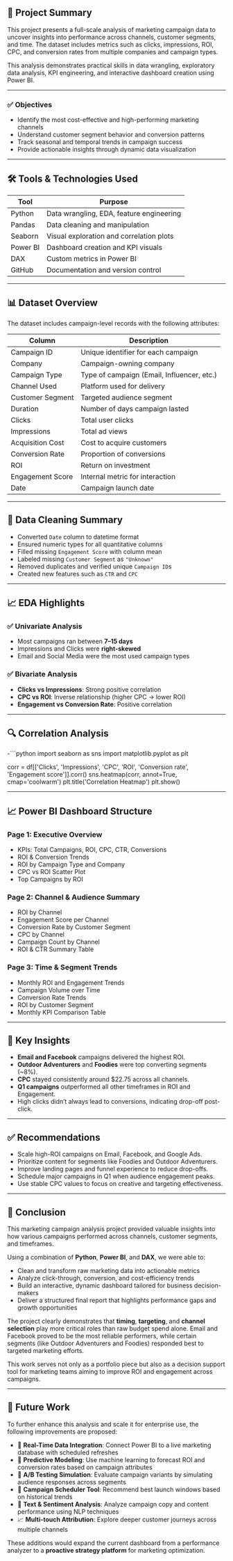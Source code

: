## 📄 Project Summary

This project presents a full-scale analysis of marketing campaign data to uncover insights into performance across channels, customer segments, and time. The dataset includes metrics such as clicks, impressions, ROI, CPC, and conversion rates from multiple companies and campaign types.

This analysis demonstrates practical skills in data wrangling, exploratory data analysis, KPI engineering, and interactive dashboard creation using Power BI.

---

### ✅ Objectives

- Identify the most cost-effective and high-performing marketing channels
- Understand customer segment behavior and conversion patterns
- Track seasonal and temporal trends in campaign success
- Provide actionable insights through dynamic data visualization

---

## 🛠 Tools & Technologies Used

| Tool       | Purpose                                         |
|------------|-------------------------------------------------|
| Python     | Data wrangling, EDA, feature engineering        |
| Pandas     | Data cleaning and manipulation                  |
| Seaborn    | Visual exploration and correlation plots        |
| Power BI   | Dashboard creation and KPI visuals              |
| DAX        | Custom metrics in Power BI                      |
| GitHub     | Documentation and version control               |


---

## 📊 Dataset Overview

The dataset includes campaign-level records with the following attributes:

| Column              | Description                                  |
|---------------------|----------------------------------------------|
| Campaign ID         | Unique identifier for each campaign          |
| Company             | Campaign-owning company                      |
| Campaign Type       | Type of campaign (Email, Influencer, etc.)   |
| Channel Used        | Platform used for delivery                   |
| Customer Segment    | Targeted audience segment                    |
| Duration            | Number of days campaign lasted               |
| Clicks              | Total user clicks                            |
| Impressions         | Total ad views                               |
| Acquisition Cost    | Cost to acquire customers                    |
| Conversion Rate     | Proportion of conversions                    |
| ROI                 | Return on investment                         |
| Engagement Score    | Internal metric for interaction              |
| Date                | Campaign launch date                         |

---

## 🔧 Data Cleaning Summary

- Converted `Date` column to datetime format  
- Ensured numeric types for all quantitative columns  
- Filled missing `Engagement Score` with column mean  
- Labeled missing `Customer Segment` as `"Unknown"`  
- Removed duplicates and verified unique `Campaign ID`s  
- Created new features such as `CTR` and `CPC`

---

## 📈 EDA Highlights

### ✅ Univariate Analysis
- Most campaigns ran between **7–15 days**
- Impressions and Clicks were **right-skewed**
- Email and Social Media were the most used campaign types

### ✅ Bivariate Analysis
- **Clicks vs Impressions**: Strong positive correlation
- **CPC vs ROI**: Inverse relationship (higher CPC → lower ROI)
- **Engagement vs Conversion Rate**: Positive correlation

---

## 🔍 Correlation Analysis

-```python
import seaborn as sns
import matplotlib.pyplot as plt

corr = df[['Clicks', 'Impressions', 'CPC', 'ROI', 'Conversion rate', 'Engagement score']].corr()
sns.heatmap(corr, annot=True, cmap='coolwarm')
plt.title('Correlation Heatmap')
plt.show()

---

## 📈 Power BI Dashboard Structure

### Page 1: Executive Overview
- KPIs: Total Campaigns, ROI, CPC, CTR, Conversions
- ROI & Conversion Trends
- ROI by Campaign Type and Company
- CPC vs ROI Scatter Plot
- Top Campaigns by ROI

### Page 2: Channel & Audience Summary
- ROI by Channel
- Engagement Score per Channel
- Conversion Rate by Customer Segment
- CPC by Channel
- Campaign Count by Channel
- ROI & CTR Summary Table

### Page 3: Time & Segment Trends
- Monthly ROI and Engagement Trends
- Campaign Volume over Time
- Conversion Rate Trends
- ROI by Customer Segment
- Monthly KPI Comparison Table


---


## 📌 Key Insights

- **Email and Facebook** campaigns delivered the highest ROI.
- **Outdoor Adventurers** and **Foodies** were top converting segments (~8%).
- **CPC** stayed consistently around $22.75 across all channels.
- **Q1 campaigns** outperformed all other timeframes in ROI and Engagement.
- High clicks didn’t always lead to conversions, indicating drop-off post-click.


---


## ✅ Recommendations

- Scale high-ROI campaigns on Email, Facebook, and Google Ads.
- Prioritize content for segments like Foodies and Outdoor Adventurers.
- Improve landing pages and funnel experience to reduce drop-offs.
- Schedule major campaigns in Q1 when audience engagement peaks.
- Use stable CPC values to focus on creative and targeting effectiveness.

---

## 🧾 Conclusion

This marketing campaign analysis project provided valuable insights into how various campaigns performed across channels, customer segments, and timeframes. 

Using a combination of **Python**, **Power BI**, and **DAX**, we were able to:

- Clean and transform raw marketing data into actionable metrics
- Analyze click-through, conversion, and cost-efficiency trends
- Build an interactive, dynamic dashboard tailored for business decision-makers
- Deliver a structured final report that highlights performance gaps and growth opportunities

The project clearly demonstrates that **timing**, **targeting**, and **channel selection** play more critical roles than raw budget spend alone. Email and Facebook proved to be the most reliable performers, while certain segments (like Outdoor Adventurers and Foodies) responded best to targeted marketing efforts.

This work serves not only as a portfolio piece but also as a decision support tool for marketing teams aiming to improve ROI and engagement across campaigns.

---

## 🔮 Future Work

To further enhance this analysis and scale it for enterprise use, the following improvements are proposed:

- 🔄 **Real-Time Data Integration**: Connect Power BI to a live marketing database with scheduled refreshes
- 🤖 **Predictive Modeling**: Use machine learning to forecast ROI and conversion rates based on campaign attributes
- 🧪 **A/B Testing Simulation**: Evaluate campaign variants by simulating audience responses across segments
- 📅 **Campaign Scheduler Tool**: Recommend best launch windows based on historical trends
- 🧠 **Text & Sentiment Analysis**: Analyze campaign copy and content performance using NLP techniques
- 📈 **Multi-touch Attribution**: Explore deeper customer journeys across multiple channels

These additions would expand the current dashboard from a performance analyzer to a **proactive strategy platform** for marketing optimization.
